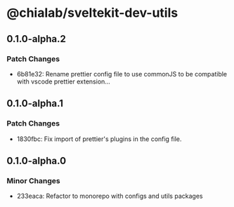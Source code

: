 # @chialab/sveltekit-dev-utils

## 0.1.0-alpha.2

### Patch Changes

- 6b81e32: Rename prettier config file to use commonJS to be compatible with vscode prettier extension...

## 0.1.0-alpha.1

### Patch Changes

- 1830fbc: Fix import of prettier's plugins in the config file.

## 0.1.0-alpha.0

### Minor Changes

- 233eaca: Refactor to monorepo with configs and utils packages
